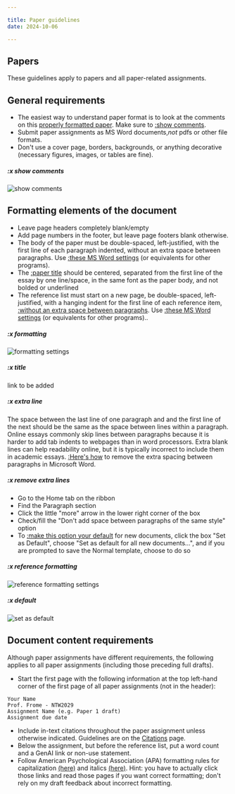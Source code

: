 ```yaml
---

title: Paper guidelines
date: 2024-10-06

---
```


## Papers

These guidelines apply to papers and all paper-related assignments.

## General requirements

- The easiest way to understand paper format is to look at the comments on this  [properly formatted paper](/downloads/formattedpaper.docx). Make sure to [:show comments](#x-show-comments).
- Submit paper assignments as MS Word documents,_not_ pdfs or other file formats.
- Don't use a cover page, borders, backgrounds, or anything decorative (necessary figures, images, or tables are fine).

##### :x show comments

![show comments](/images/show-comments.jpg)

## Formatting elements of the document

- Leave page headers completely blank/empty
- Add page numbers in the footer, but leave page footers blank otherwise.
- The body of the paper must be double-spaced, left-justified, with the first line of each paragraph indented,  without an extra space between paragraphs. Use [:these MS Word settings](#x-formatting) (or equivalents for other programs).
- The [:paper title](#x-title) should be centered, separated from the first line of the essay by one line/space, in the same font as the paper body, and not bolded or underlined
- The reference list must start on a new page, be double-spaced, left-justified, with a hanging indent for the first line of each reference item, [:without an extra space between paragraphs](#x-extra-line). Use [:these MS Word settings](#x-reference-formatting) (or equivalents for other programs)..

##### :x formatting

![formatting settings](/images/formatting-settings.jpg)

##### :x title

link to be added

##### :x extra line

The space between the last line of one paragraph and and the first line of the next should be the same as the space between lines within a paragraph. Online essays commonly skip lines between paragraphs because it is harder to add tab indents to webpages than in word processors. Extra blank lines can help readability online, but it is typically incorrect to include them in academic essays. [:Here's how](#x-remove-extra-lines) to remove the extra spacing between paragraphs in Microsoft Word.

##### :x remove extra lines

- Go to the Home tab on the ribbon
- Find the Paragraph section
- Click the little "more" arrow in the lower right corner of the box
- Check/fill the "Don't add space between paragraphs of the same style" option
- To [:make this option your default](#x-default) for new documents, click the box "Set as Default", choose "Set as default for all new documents...", and if you are prompted to save the Normal template, choose to do so

##### :x reference formatting

![reference formatting settings](/images/reference-formatting.jpg)

##### :x default

![set as default](/images/set-as-default.jpg)

## Document content requirements

Although paper assignments have different requirements, the following applies to all paper assignments (including those preceding full drafts).

- Start the first page with the following information at the top left-hand corner of the first page of all paper assignments (not in the header):

```text
Your Name
Prof. Frome - NTW2029
Assignment Name (e.g. Paper 1 draft)
Assignment due date
```

- Include in-text citations throughout the paper assignment unless otherwise indicated. Guidelines are on the [Citations](/course-ntw2029/resources/writing/citations.md) page.
- Below the assignment, but before the reference list, put a word count and a GenAI link or non-use statement.
- Follow American Psychological Association (APA) formatting rules for capitalization [(here)](https://blog.apastyle.org/apastyle/2012/03/title-case-and-sentence-case-capitalization-in-apa-style.HTML) and italics [(here)](https://apastyle.apa.org/style-grammar-guidelines/italics-quotations/italics). Hint: you have to actually click those links and read those pages if you want correct formatting; don't rely on my draft feedback about incorrect formatting.
